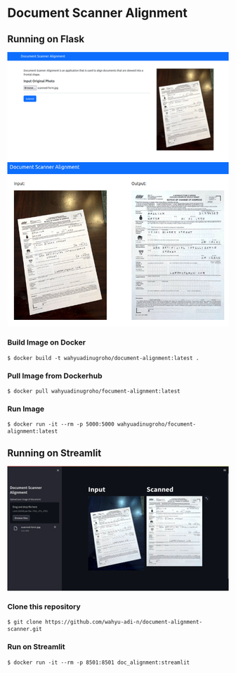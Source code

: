 # Document Scanner Alignment

## Running on Flask
![](https://github.com/wahyu-adi-n/document-alignment-scanner/blob/main/input.png)
![](https://github.com/wahyu-adi-n/document-alignment-scanner/blob/main/output.png)

### Build Image on Docker

```
$ docker build -t wahyuadinugroho/document-alignment:latest .
```

### Pull Image from Dockerhub

```
$ docker pull wahyuadinugroho/focument-alignment:latest
```

### Run Image

```
$ docker run -it --rm -p 5000:5000 wahyuadinugroho/focument-alignment:latest
```

## Running on Streamlit
![](https://github.com/wahyu-adi-n/document-alignment-scanner/blob/main/streamlit.png)

### Clone this repository
```
$ git clone https://github.com/wahyu-adi-n/document-alignment-scanner.git
```

### Run on Streamlit
```
$ docker run -it --rm -p 8501:8501 doc_alignment:streamlit
```

